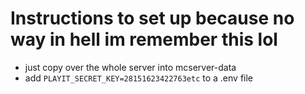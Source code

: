 # Instructions to set up because no way in hell im remember this lol
- just copy over the whole server into mcserver-data
- add `PLAYIT_SECRET_KEY=28151623422763etc` to a .env file